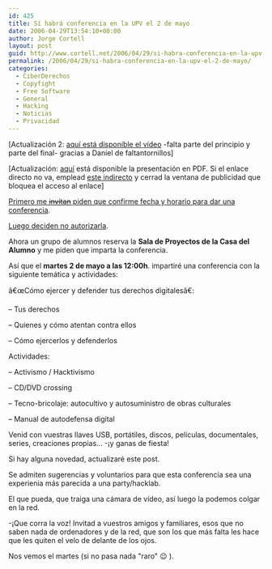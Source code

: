 ```yaml
---
id: 425
title: Sí­ habrá conferencia en la UPV el 2 de mayo
date: 2006-04-29T13:54:10+00:00
author: Jorge Cortell
layout: post
guid: http://www.cortell.net/2006/04/29/si-habra-conferencia-en-la-upv-el-2-de-mayo/
permalink: /2006/04/29/si-habra-conferencia-en-la-upv-el-2-de-mayo/
categories:
  - CiberDerechos
  - Copyfight
  - Free Software
  - General
  - Hacking
  - Noticias
  - Privacidad
---
```

[Actualización 2: [aquí­ está disponible el ví­deo](http://www.archive.org/details/ConferenciaJorgeCortellUPVMayo2006) -falta parte del principio y parte del final- gracias a Daniel de faltantornillos]

[Actualización: <a href="http://www51.megaupload.com/files/47c1c4240de7915b5f23ace9ba8fe4e9/UPV06.pdf" rel="nofollow">aquí­</a> está disponible la presentación en PDF. Si el enlace directo no va, emplead <a href="http://www.megaupload.com/?d=6BXWI5FA" rel="nofollow">este indirecto</a> y cerrad la ventana de publicidad que bloquea el acceso al enlace]

[Primero me <s>invitan</s> piden que confirme fecha y horario para dar una conferencia](http://www.cortell.net/2006/02/28/conferencia-en-la-upv-un-ano-despues-del-intento-de-censura/).

[Luego deciden no autorizarla](http://www.cortell.net/2006/04/08/la-universidad-politecnica-cancela-mi-conferencia-%c2%a1de-nuevo/).

Ahora un grupo de alumnos reserva la **Sala de Proyectos de la Casa del Alumno** y me piden que imparta la conferencia.

Así­ que el **martes 2 de mayo a las 12:00h**. impartiré una conferencia con la siguiente temática y actividades:

â€œCómo ejercer y defender tus derechos digitalesâ€:
  
– Tus derechos
  
– Quienes y cómo atentan contra ellos
  
– Cómo ejercerlos y defenderlos

Actividades:
  
– Activismo / Hacktivismo
  
– CD/DVD crossing
  
– Tecno-bricolaje: autocultivo y autosuministro de obras culturales
  
– Manual de autodefensa digital

Venid con vuestras llaves USB, portátiles, discos, pelí­culas, documentales, series, creaciones propias... -¡y ganas de fiesta!

Si hay alguna novedad, actualizaré este post.

Se admiten sugerencias y voluntarios para que esta conferencia sea una experienia más parecida a una party/hacklab.

El que pueda, que traiga una cámara de ví­deo, así­ luego la podemos colgar en la red.

-¡Que corra la voz! Invitad a vuestros amigos y familiares, esos que no saben nada de ordenadores y de la red, que son los que más falta les hace que les quiten el velo de delante de los ojos.

Nos vemos el martes (si no pasa nada "raro" 😉 ).